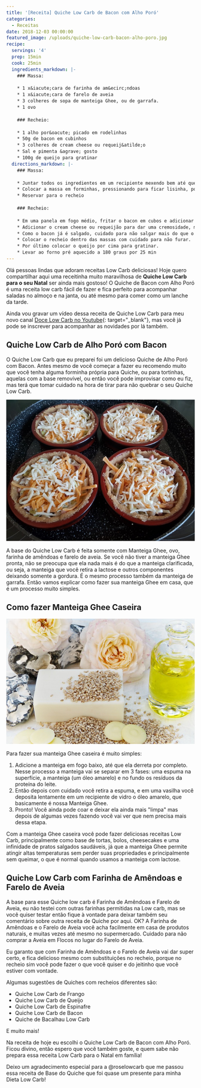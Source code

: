 ```yaml
---
title: '[Receita] Quiche Low Carb de Bacon com Alho Poró'
categories:
  - Receitas
date: 2018-12-03 00:00:00
featured_image: /uploads/quiche-low-carb-bacon-alho-poro.jpg
recipe:
  servings: '4'
  prep: 15min
  cook: 25min
  ingredients_markdown: |-
    ### Massa:

    * 1 x&iacute;cara de farinha de am&ecirc;ndoas
    * 1 x&iacute;cara de farelo de aveia
    * 3 colheres de sopa de manteiga Ghee, ou de garrafa.
    * 1 ovo

    ### Recheio:

    * 1 alho por&oacute; picado em rodelinhas
    * 50g de bacon em cubinhos
    * 3 colheres de cream cheese ou requeij&atilde;o
    * Sal e pimenta &agrave; gosto
    * 100g de queijo para gratinar
  directions_markdown: |-
    ### Massa:
    
    * Juntar todos os ingredientes em um recipiente mexendo bem até que se forme um massa consistente.
    * Colocar a massa em forminhas, pressionando para ficar lisinha, porém não muito fina
    * Reservar para o recheio
    
    ### Recheio:

    * Em uma panela em fogo médio, fritar o bacon em cubos e adicionar o alho poró para refogar. 
    * Adicionar o cream cheese ou requeijão para dar uma cremosidade, mas não deixando o recheio muito líquido.
    * Como o bacon já é salgado, cuidado para não salgar mais do que o necessário.
    * Colocar o recheio dentro das massas com cuidado para não furar.
    * Por último colocar o queijo por cima para gratinar.
    * Levar ao forno pré aquecido a 180 graus por 25 min 
---
```


Olá pessoas lindas que adoram receitas Low Carb deliciosas! Hoje quero compartilhar aqui uma receitinha muito maravilhosa de **Quiche Low Carb para o seu Natal** ser ainda mais gostoso! O Quiche de Bacon com Alho Poró é uma receita low carb fácil de fazer e fica perfeito para acompanhar saladas no almoço e na janta, ou até mesmo para comer como um lanche da tarde.

Ainda vou gravar um vídeo dessa receita de Quiche Low Carb para meu novo canal [Doce Low Carb no Youtube](https://www.youtube.com/fabiolafaria?sub_confirmation=1){: target="_blank"}, mas você já pode se inscrever para acompanhar as novidades por lá também.

## **Quiche Low Carb de Alho Poró com Bacon**

O Quiche Low Carb que eu preparei foi um delicioso Quiche de Alho Poró com Bacon. Antes mesmo de você começar a fazer eu recomendo muito que você tenha alguma forminha própria para Quiche, ou para tortinhas, aquelas com a base removível, ou então você pode improvisar como eu fiz, mas terá que tomar cuidado na hora de tirar para não quebrar o seu Quiche Low Carb.

![](/uploads/quiche-low-carb-forminha.jpg)

A base do Quiche Low Carb é feita somente com Manteiga Ghee, ovo, farinha de amêndoas e farelo de aveia. Se você não tiver a manteiga Ghee pronta, não se preocupa que ela nada mais é do que a manteiga clarificada, ou seja, a manteiga que você retira a lactose e outros componentes deixando somente a gordura. É o mesmo processo também da manteiga de garrafa. Então vamos explicar como fazer sua manteiga Ghee em casa, que é um processo muito simples.

## Como fazer Manteiga Ghee Caseira

![](/uploads/manteiga-ghee-clarificada.jpg)

Para fazer sua manteiga Ghee caseira é muito simples:

1. Adicione a manteiga em fogo baixo, até que ela derreta por completo. Nesse processo a manteiga vai se separar em 3 fases: uma espuma na superfície, a manteiga (um óleo amarelo) e no fundo os resíduos da proteína do leite. 
2. Então depois com cuidado você retira a espuma, e em uma vasilha você deposita lentamente em um recipiente de vidro o óleo amarelo, que basicamente é nossa Manteiga Ghee.
3. Pronto! Você ainda pode coar e deixar ela ainda mais "limpa" mas depois de algumas vezes fazendo você vai ver que nem precisa mais dessa etapa.

Com a manteiga Ghee caseira você pode fazer deliciosas receitas Low Carb, principalmente como base de tortas, bolos, cheesecakes e uma infinidade de pratos salgados saudáveis, já que a manteiga Ghee permite atingir altas temperaturas sem perder suas propriedades e principalmente sem queimar, o que é normal quando usamos a manteiga com lactose.

## Quiche Low Carb com Farinha de Amêndoas e Farelo de Aveia

A base para esse Quiche low carb é Farinha de Amêndoas e Farelo de Aveia, eu não testei com outras farinhas permitidas na Low carb, mas se você quiser testar então fique à vontade para deixar também seu comentário sobre outra receita de Quiche por aqui. OK? A Farinha de Amêndoas e o Farelo de Aveia você acha facilmente em casa de produtos naturais, e muitas vezes até mesmo no supermercado. Cuidado para não comprar a Aveia em Flocos no lugar do Farelo de Aveia.

Eu garanto que com Farinha de Amêndoas e o Farelo de Aveia vai dar super certo, e fica delicioso mesmo com substituições no recheio, porque no recheio sim você pode fazer o que você quiser e do jeitinho que você estiver com vontade.

Algumas sugestões de Quiches com recheios diferentes são:

* Quiche Low Carb de Frango
* Quiche Low Carb de Queijo
* Quiche Low Carb de Espinafre
* Quiche Low Carb de Bacon
* Quiche de Bacalhau Low Carb

E muito mais!

Na receita de hoje eu escolhi o Quiche Low Carb de Bacon com Alho Poró. Ficou divino, então espero que você também goste, e quem sabe não prepara essa receita Low Carb para o Natal em família!

Deixo um agradecimento especial para a @roselowcarb que me passou essa receita de Base do Quiche que foi quase um presente para minha Dieta Low Carb!